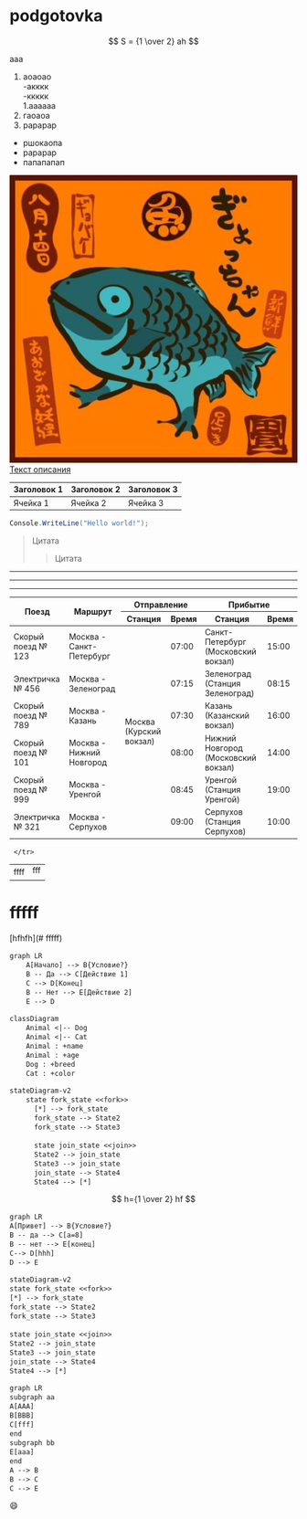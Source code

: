 # podgotovka

$$
S = {1 \over 2} ah
$$

ааа

1. аоаоао<br>
   -акккк<br>
   -ккккк<br>
       1.аааааа<br>
3. гаоаоа<br>
4. рарарар<br>

- ршокаопа<br>
- рарарар<br>
- папапапап<br>

![Текст описания ](/картинка.jpg)
[Текст описания ](https://vk.com/dashka_pt)

|Заголовок 1| Заголовок 2| Заголовок 3|
|-----------|------------|------------|
|Ячейка 1| Ячейка 2| Ячейка 3|

```C#
Console.WriteLine("Hello world!");
```

> Цитата
> > Цитата

---
***
___

<table>
    <thead>
      <tr>
        <th rowspan="2">Поезд</th>
        <th rowspan="2">Маршрут</th>
        <th colspan="2">Отправление</th>
        <th colspan="2">Прибытие</th>
      </tr>
      <tr>
        <th>Станция</th>
        <th>Время</th>
        <th>Станция</th>
        <th>Время</th>
      </tr>
    </thead>
    <tbody>
      <tr>
        <td>Скорый поезд № 123</td>
        <td>Москва - Санкт-Петербург</td>
        <td rowspan="6">Москва (Курский вокзал)</td>
        <td>07:00</td>
        <td>Санкт-Петербург (Московский вокзал)</td>
        <td>15:00</td>
      </tr>
      <tr>
        <td>Электричка № 456</td>
        <td>Москва - Зеленоград</td>
        <td>07:15</td>
        <td>Зеленоград (Станция Зеленоград)</td>
        <td>08:15</td>
      </tr>
      <tr>
        <td>Скорый поезд № 789</td>
        <td>Москва - Казань</td>
        <td>07:30</td>
        <td>Казань (Казанский вокзал)</td>
        <td>16:00</td>
      </tr>
      <tr>
        <td>Скорый поезд № 101</td>
        <td>Москва - Нижний Новгород</td>
        <td>08:00</td>
        <td>Нижний Новгород (Московский вокзал)</td>
        <td>14:00</td>
      </tr>
      <tr>
        <td>Скорый поезд № 999</td>
        <td>Москва - Уренгой</td>
        <td>08:45</td>
        <td>Уренгой (Станция Уренгой)</td>
        <td>19:00</td>
      </tr>
      <tr>
        <td>Электричка № 321</td>
        <td>Москва - Серпухов</td>
        <td>09:00</td>
        <td>Серпухов (Станция Серпухов)</td>
        <td>10:00</td>
      </tr>
    </tbody>
  </table>


  <table>
     <tr>
        <td rowspan="2">ffff</td>
        <td>fff</td>
     </tr>
     <tr>
        <td></td>
     </tr>
     <tr>
        
     </tr>
  </table>

# fffff
[hfhfh](# fffff)

```mermaid
graph LR
    A[Начало] --> B{Условие?}
    B -- Да --> C[Действие 1]
    C --> D[Конец]
    B -- Нет --> E[Действие 2]
    E --> D

```

```mermaid
classDiagram
    Animal <|-- Dog
    Animal <|-- Cat
    Animal : +name
    Animal : +age
    Dog : +breed
    Cat : +color
```

```mermaid
stateDiagram-v2
    state fork_state <<fork>>
      [*] --> fork_state
      fork_state --> State2
      fork_state --> State3

      state join_state <<join>>
      State2 --> join_state
      State3 --> join_state
      join_state --> State4
      State4 --> [*]
```











     


















$$
h={1 \over 2} hf
$$

```mermaid
graph LR
A[Привет] --> B{Условие?}
B -- да --> C[a=8]
B -- нет --> E[конец]
C--> D[hhh]
D --> E
```

```mermaid
stateDiagram-v2
state fork_state <<fork>>
[*] --> fork_state
fork_state --> State2
fork_state --> State3

state join_state <<join>>
State2 --> join_state
State3 --> join_state
join_state --> State4
State4 --> [*]
```

```mermaid
graph LR
subgraph aa
A[ААА]
B[BBB]
C[fff]
end
subgraph bb
E[aaa]
end
A --> B
B --> C
C --> E
```

:smile:
